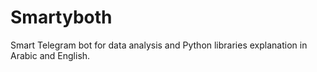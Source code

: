 # Smartyboth
Smart Telegram bot for data analysis and Python libraries explanation in Arabic and English.
